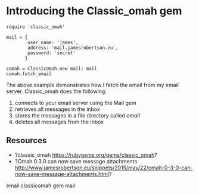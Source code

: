 # Introducing the Classic_omah gem

    require 'classic_omah'

    mail = {
            user_name: 'james', 
            address: 'mail.jamesrobertson.eu',
            password: 'secret'
           }

    comah = ClassicOmah.new mail: mail
    comah.fetch_email

The above example demonstrates how I fetch the email from my email server. Classic_omah does the following:

1. connects to your email server using the Mail gem
2. retrieves all messages in the inbox
3. stores the messages in a file directory called *email*
4. deletes all messages from the inbox


## Resources

* ?classic_omah https://rubygems.org/gems/classic_omah?
* ?Omah 0.3.0 can now save message attachments http://www.jamesrobertson.eu/snippets/2015/may/22/omah-0-3-0-can-now-save-message-attachments.html?

email classicomah gem mail
